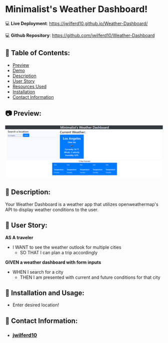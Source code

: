 # Minimalist's Weather Dashboard!

:computer: **Live Deployment**: https://jwilferd10.github.io/Weather-Dashboard/

:computer: **Github Repository**: https://github.com/jwilferd10/Weather-Dashboard

## :open_file_folder: Table of Contents:
  - [Preview](#camera-preview)
  - [Demo](#movie_camera-demo)
  - [Description](#wave-description)
  - [User Story](#book-user-story)
  - [Resources Used](#floppy_disk-resources-used)
  - [Installation](#minidisc-installation-and-usage)
  - [Contact Information](#e-mail-contact-information)

## :camera: Preview:
![image](dashboard.png)

## :wave: Description: 
Your Weather Dashboard is a weather app that utilizes openweathermap's API to display weather conditions to the user.

## :book: User Story:
**AS A traveler**
- I WANT to see the weather outlook for multiple cities
  - SO THAT I can plan a trip accordingly

**GIVEN a weather dashboard with form inputs**
- WHEN I search for a city
  - THEN I am presented with current and future conditions for that city

## :minidisc: Installation and Usage:
   - Enter desired location!
  
## :e-mail: Contact Information:
- ### [jwilferd10](https://github.com/jwilferd10)
